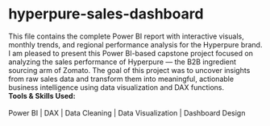 # hyperpure-sales-dashboard
This file contains the complete Power BI report with interactive visuals, monthly trends, and regional performance analysis for the Hyperpure brand.
<br>
I am pleased to present this Power BI-based capstone project focused on analyzing the sales performance of Hyperpure — the B2B ingredient sourcing arm of Zomato. The goal of this project was to uncover insights from raw sales data and transform them into meaningful, actionable business intelligence using data visualization and DAX functions.
<br>
**Tools & Skills Used:**  
<br>
Power BI | DAX | Data Cleaning | Data Visualization | Dashboard Design

